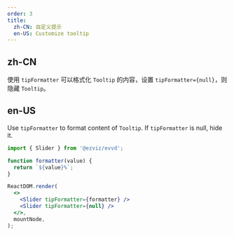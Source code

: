 ```yaml
---
order: 3
title:
  zh-CN: 自定义提示
  en-US: Customize tooltip
---
```


## zh-CN

使用 `tipFormatter` 可以格式化 `Tooltip` 的内容，设置 `tipFormatter={null}`，则隐藏 `Tooltip`。

## en-US

Use `tipFormatter` to format content of `Tooltip`. If `tipFormatter` is null, hide it.

```jsx
import { Slider } from '@ezviz/evvd';

function formatter(value) {
  return `${value}%`;
}

ReactDOM.render(
  <>
    <Slider tipFormatter={formatter} />
    <Slider tipFormatter={null} />
  </>,
  mountNode,
);
```

